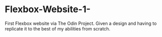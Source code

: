 # Flexbox-Website-1-
First Flexbox website via The Odin Project. Given a design and having to replicate it to the best of my abilities from scratch. 
